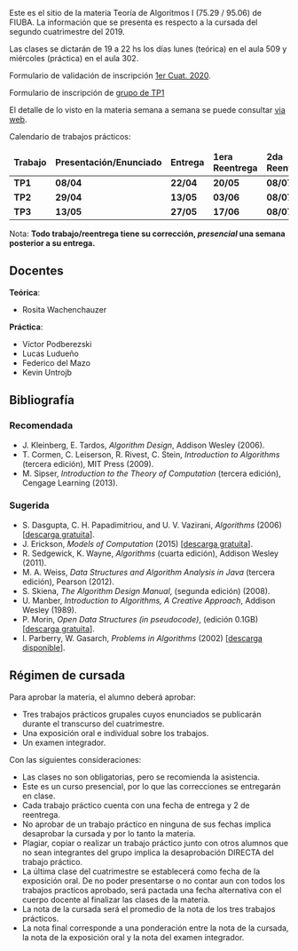 Este es el sitio de la materia Teoría de Algoritmos I (75.29 / 95.06) de FIUBA. 
La información que se presenta es respecto a la cursada del segundo cuatrimestre del 2019.

Las clases se dictarán de 19 a 22 hs los días lunes (teórica) en el aula 509 y miércoles (práctica) en el aula 302.

Formulario de validación de inscripción [1er Cuat. 2020](https://forms.gle/Hxi22PoLytvom17n8).

Formulario de inscripción de [grupo de TP1](https://forms.gle/kgRUjWF1EbLja1q46)

El detalle de lo visto en la materia semana a semana se puede consultar [via web](https://docs.google.com/spreadsheets/d/e/2PACX-1vSBr-Z_buHz4qEIR3WozwkgZobRt6dVczZiNISrNmwKXY_7HNCFTmDWpC_CesC2ZamLillGUStuziJs/pubhtml?gid=8&single=true).

Calendario de trabajos prácticos:

<table class="table table-striped">
    <thead>
      <tr>
        <td><strong>Trabajo</strong></td>
        <td><strong>Presentación/Enunciado</strong></td>
        <td><strong>Entrega</strong></td>
        <td><strong>1era Reentrega</strong></td>
        <td><strong>2da Reentrega</strong></td>
      </tr>
    </thead>
    <tbody>
    <tr>
      <td><strong>TP1</strong></td>
      <td><strong>08/04</strong></td>
      <td><strong>22/04</strong></td>
      <td><strong>20/05</strong></td>
      <td><strong>08/07</strong></td>
    </tr>
    <tr>
      <td><strong>TP2</strong></td>
      <td><strong>29/04</strong></td>
      <td><strong>13/05</strong></td>
      <td><strong>03/06</strong></td>
      <td><strong>08/07</strong></td>
    </tr>
    <tr>
      <td><strong>TP3</strong></td>
      <td><strong>13/05</strong></td>
      <td><strong>27/05</strong></td>
      <td><strong>17/06</strong></td>
      <td><strong>08/07</strong></td>
    </tr>
  </tbody>
</table>

Nota: **Todo trabajo/reentrega tiene su corrección, _presencial_ una semana posterior a su entrega.**

## Docentes

**Teórica**:

  - Rosita Wachenchauzer

**Práctica**:

  - Víctor Podberezski
  - Lucas Ludueño
  - Federico del Mazo
  - Kevin Untrojb

## Bibliografía

### Recomendada
  - J. Kleinberg, E. Tardos, _Algorithm Design_, Addison Wesley (2006).
  - T. Cormen, C. Leiserson, R. Rivest, C. Stein, _Introduction to Algorithms_ (tercera edición), MIT Press (2009).
  - M. Sipser, _Introduction to the Theory of Computation_ (tercera edición), Cengage Learning (2013).

### Sugerida
  - S. Dasgupta, C. H. Papadimitriou, and U. V. Vazirani, _Algorithms_ (2006) [[descarga gratuita](http://cseweb.ucsd.edu/~dasgupta/book/)].
  - J. Erickson, _Models of Computation_ (2015) [[descarga gratuita](http://jeffe.cs.illinois.edu/teaching/algorithms/)].
  - R. Sedgewick, K. Wayne, _Algorithms_ (cuarta edición), Addison Wesley (2011).
  - M. A. Weiss, _Data Structures and Algorithm Analysis in Java_  (tercera edición), Pearson (2012).
  - S. Skiena, _The Algorithm Design Manual_, (segunda edición) (2008).
  - U. Manber, _Introduction to Algorithms, A Creative Approach_, Addison Wesley (1989).
  - P. Morin, _Open Data Structures (in pseudocode)_, (edición 0.1GB) [[descarga gratuita](http://opendatastructures.org/)].
  - I. Parberry, W. Gasarch, _Problems in Algorithms_ (2002) [[descarga disponible](http://larc.unt.edu/ian/books/free/)].


## Régimen de cursada

Para aprobar la materia, el alumno deberá aprobar:

  - Tres trabajos prácticos grupales cuyos enunciados se publicarán durante el transcurso del cuatrimestre.
  - Una exposición oral e individual sobre los trabajos.
  - Un examen integrador.

Con las siguientes consideraciones:

  - Las clases no son obligatorias, pero se recomienda la asistencia.
  - Este es un curso presencial, por lo que las correcciones se entregarán en clase.
  - Cada trabajo práctico cuenta con una fecha de entrega y 2 de reentrega. 
  - No aprobar de un trabajo práctico en ninguna de sus fechas implica desaprobar la cursada y por lo tanto la materia.
  - Plagiar, copiar o realizar un trabajo práctico junto con otros alumnos que no sean integrantes del grupo implica la desaprobación DIRECTA del trabajo práctico.
  - La última clase del cuatrimestre se establecerá como fecha de la exposición oral. De no poder presentarse o no contar aun con todos los trabajos practicos aprobado, será pactada una fecha alternativa con el cuerpo docente al finalizar las clases de la materia.
  - La nota de la cursada será el promedio de la nota de los tres trabajos prácticos.
  - La nota final corresponde a una ponderación entre la nota de la cursada, la nota de la exposición oral y la nota del examen integrador.
